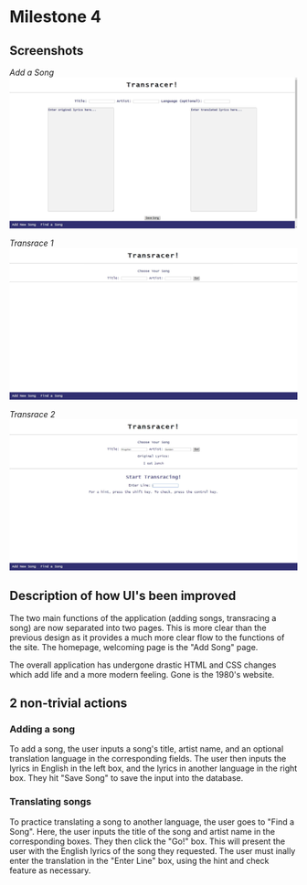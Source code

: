 # Milestone 4
## Screenshots
*Add a Song*
![](add.jpg)

*Transrace 1*
![](find1.jpg)

*Transrace 2*
![](find2.jpg)

## Description of how UI's been improved

The two main functions of the application (adding songs, transracing a song) are now separated into two pages. This is more clear than the previous design as it provides a much more clear flow to the functions of the site. The homepage, welcoming page is the "Add Song" page.

The overall application has undergone drastic HTML and CSS changes which add life and a more modern feeling. Gone is the 1980's website.

## 2 non-trivial actions

### Adding a song
To add a song, the user inputs a song's title, artist name, and an optional translation language in the corresponding fields. The user then inputs the lyrics in English in the left box, and the lyrics in another language in the right box. They hit "Save Song" to save the input into the database.

### Translating songs
To practice translating a song to another language, the user goes to "Find a Song". Here, the user inputs the title of the song and artist name in the corresponding boxes. They then click the "Go!" box. This will present the user with the English lyrics of the song they requested. The user must inally enter the translation in the "Enter Line" box, using the hint and check feature as necessary. 